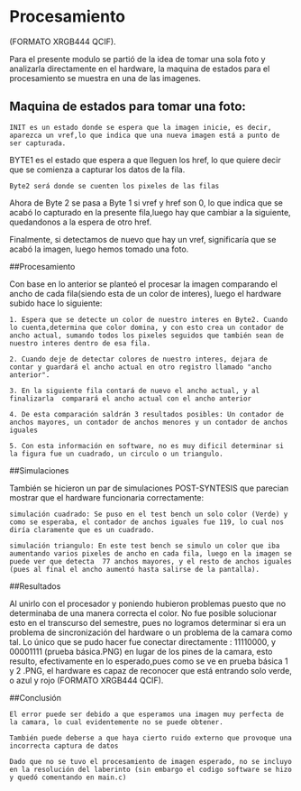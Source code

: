# Procesamiento

(FORMATO XRGB444 QCIF).

Para el presente modulo se partió de la idea de tomar una sola foto y analizarla directamente en el hardware, la maquina de estados para el procesamiento se muestra en una de las imagenes.


## Maquina de estados para tomar una foto:
```
INIT es un estado donde se espera que la imagen inicie, es decir, aparezca un vref,lo que indica que una nueva imagen está a punto de ser capturada.
```
BYTE1 es el estado que espera a que lleguen los href, lo que quiere decir que se comienza a capturar los datos de la fila.
```
Byte2 será donde se cuenten los pixeles de las filas
```

Ahora de Byte 2 se pasa a Byte 1 si vref y href son 0, lo que indica que se acabó lo capturado en la presente fila,luego hay que cambiar a la siguiente, quedandonos a la espera de otro href.

Finalmente, si detectamos de nuevo que hay un vref, significaría que se acabó la imagen, luego hemos tomado una foto.

##Procesamiento

Con base en lo anterior se planteó el procesar la imagen comparando el ancho de cada fila(siendo esta de un color de interes), luego
el hardware subido hace lo siguiente:

```
1. Espera que se detecte un color de nuestro interes en Byte2. Cuando lo cuenta,determina que color domina, y con esto crea un contador de ancho actual, sumando todos los pixeles seguidos que también sean de nuestro interes dentro de esa fila.
```

```
2. Cuando deje de detectar colores de nuestro interes, dejara de contar y guardará el ancho actual en otro registro llamado "ancho anterior". 
```

```
3. En la siguiente fila contará de nuevo el ancho actual, y al finalizarla  comparará el ancho actual con el ancho anterior
```

```
4. De esta comparación saldrán 3 resultados posibles: Un contador de anchos mayores, un contador de anchos menores y un contador de anchos iguales
```

```
5. Con esta información en software, no es muy dificil determinar si la figura fue un cuadrado, un circulo o un triangulo.
```

##Simulaciones

También se hicieron un par de simulaciones POST-SYNTESIS que parecian mostrar que el hardware funcionaria correctamente:

```
simulación cuadrado: Se puso en el test bench un solo color (Verde) y como se esperaba, el contador de anchos iguales fue 119, lo cual nos diría claramente que es un cuadrado. 
```

```
simulación triangulo: En este test bench se simulo un color que iba aumentando varios pixeles de ancho en cada fila, luego en la imagen se puede ver que detecta  77 anchos mayores, y el resto de anchos iguales (pues al final el ancho aumentó hasta salirse de la pantalla).
```

##Resultados

Al unirlo con el procesador y poniendo hubieron problemas puesto que no determinaba de una manera correcta el color. No fue posible solucionar esto en el transcurso del semestre, pues no logramos determinar si era un problema de sincronización del hardware o un problema de la camara como tal.
Lo único que se pudo hacer fue conectar directamente : 11110000, y 00001111 (prueba básica.PNG) en lugar de los pines de la camara, esto resulto, efectivamente en lo esperado,pues como se ve en prueba básica 1 y 2 .PNG, el hardware es capaz de reconocer que está entrando solo verde, o azul y rojo (FORMATO XRGB444 QCIF).

##Conclusión

```
El error puede ser debido a que esperamos una imagen muy perfecta de la camara, lo cual evidentemente no se puede obtener.
```

```
También puede deberse a que haya cierto ruido externo que provoque una incorrecta captura de datos
```

```
Dado que no se tuvo el procesamiento de imagen esperado, no se incluyo en la resolución del laberinto (sin embargo el codigo software se hizo y quedó comentando en main.c)
```
